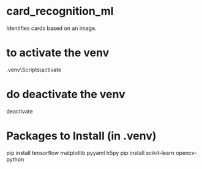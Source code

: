 # card_recognition_ml
Identifies cards based on an image. 


# to activate the venv
.venv\Scripts\activate
# do deactivate the venv
deactivate


# Packages to Install (in .venv)
pip install tensorflow matplotlib pyyaml h5py
pip install scikit-learn opencv-python